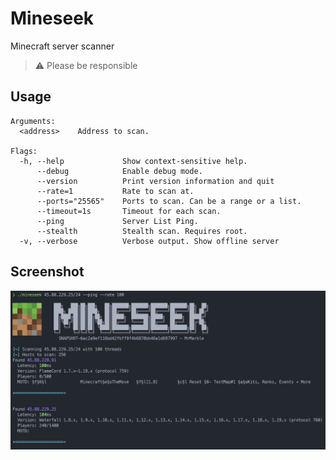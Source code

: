 # Mineseek
Minecraft server scanner

> ⚠️ Please be responsible

## Usage

```
Arguments:
  <address>    Address to scan.

Flags:
  -h, --help             Show context-sensitive help.
      --debug            Enable debug mode.
      --version          Print version information and quit
      --rate=1           Rate to scan at.
      --ports="25565"    Ports to scan. Can be a range or a list.
      --timeout=1s       Timeout for each scan.
      --ping             Server List Ping.
      --stealth          Stealth scan. Requires root.
  -v, --verbose          Verbose output. Show offline server
```
## Screenshot

![example](/assets/example.png)
